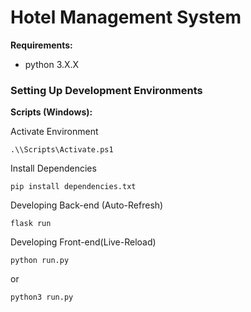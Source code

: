 # Hotel Management System
**Requirements:**
- python 3.X.X

### Setting Up Development Environments
**Scripts (Windows):**

Activate Environment
```
.\\Scripts\Activate.ps1
```
Install Dependencies
```
pip install dependencies.txt
```
Developing Back-end (Auto-Refresh)
```
flask run
```
Developing Front-end(Live-Reload)
```
python run.py
```
or
```
python3 run.py
```